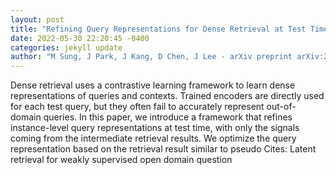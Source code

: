 ```yaml
--- 
layout: post 
title: "Refining Query Representations for Dense Retrieval at Test Time" 
date: 2022-05-30 22:20:45 -0400 
categories: jekyll update 
author: "M Sung, J Park, J Kang, D Chen, J Lee - arXiv preprint arXiv:2205.12680, 2022" 
--- 
```

Dense retrieval uses a contrastive learning framework to learn dense representations of queries and contexts. Trained encoders are directly used for each test query, but they often fail to accurately represent out-of-domain queries. In this paper, we introduce a framework that refines instance-level query representations at test time, with only the signals coming from the intermediate retrieval results. We optimize the query representation based on the retrieval result similar to pseudo Cites: Latent retrieval for weakly supervised open domain question